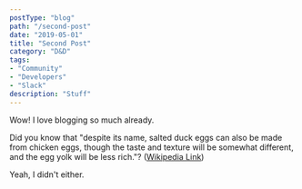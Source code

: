 ```yaml
---
postType: "blog"
path: "/second-post"
date: "2019-05-01"
title: "Second Post"
category: "D&D"
tags:
- "Community"
- "Developers"
- "Slack"
description: "Stuff"
---
```


Wow! I love blogging so much already.

Did you know that "despite its name, salted duck eggs can also be made from
chicken eggs, though the taste and texture will be somewhat different, and the
egg yolk will be less rich."?
([Wikipedia Link](http://en.wikipedia.org/wiki/Salted_duck_egg))

Yeah, I didn't either.
